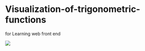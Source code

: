 # Visualization-of-trigonometric-functions


for Learning web front end 

<img src=https://github.com/rimao-uni/Visualization-of-trigonometric-functions/assets/117995370/bbc733e2-fd08-4c37-9428-d89547e05842>
